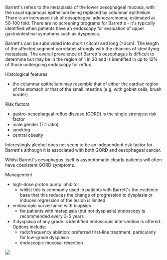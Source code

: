 Barrett's refers to the metaplasia of the lower oesophageal mucosa, with the usual squamous epithelium being replaced by columnar epithelium. There is an increased risk of oesophageal adenocarcinoma, estimated at 50\-100 fold. There are no screening programs for Barrett's \- it's typically identified when patients have an endoscopy for evaluation of upper gastrointestinal symptoms such as dyspepsia.  
  
Barrett's can be subdivided into short (\<3cm) and long (\>3cm). The length of the affected segment correlates strongly with the chances of identifying metaplasia. The overall prevalence of Barrett's oesophagus is difficult to determine but may be in the region of 1 in 20 and is identified in up to 12% of those undergoing endoscopy for reflux.   
  
Histological features  
* the columnar epithelium may resemble that of either the cardiac region of the stomach or that of the small intestine (e.g. with goblet cells, brush border)

  
Risk factors  
* gastro\-oesophageal reflux disease (GORD) is the single strongest risk factor
* male gender (7:1 ratio)
* smoking
* central obesity

  
Interestingly alcohol does not seem to be an independent risk factor for Barrett's although it is associated with both GORD and oesophageal cancer.  
  
Whilst Barrett's oesophagus itself is asymptomatic clearly patients will often have coexistent GORD symptoms.  
  
Management  
* high\-dose proton pump inhibitor
	+ whilst this is commonly used in patients with Barrett's the evidence base that this reduces the change of progression to dysplasia or induces regression of the lesion is limited
* endoscopic surveillance with biopsies
	+ for patients with metaplasia (but not dysplasia) endoscopy is recommended every 3\-5 years
* if dysplasia of any grade is identified endoscopic intervention is offered. Options include:
	+ radiofrequency ablation: preferred first\-line treatment, particularly for low\-grade dysplasia
	+ endoscopic mucosal resection

  
[![](https://d32xxyeh8kfs8k.cloudfront.net/images_Passmedicine/pdd121.jpg)](https://d32xxyeh8kfs8k.cloudfront.net/images_Passmedicine/pdd121b.jpg)